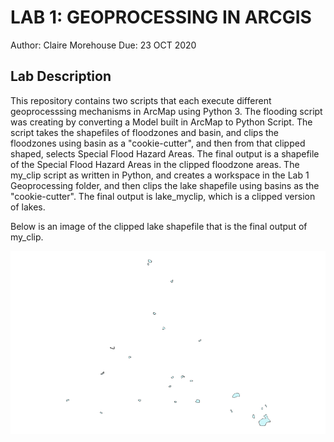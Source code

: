 # LAB 1: GEOPROCESSING IN ARCGIS
Author: Claire Morehouse
Due: 23 OCT 2020

## Lab Description
This repository contains two scripts that each execute different geoprocesssing mechanisms in ArcMap using Python 3. The flooding script was creating by converting a Model built in ArcMap to Python Script. The script takes the shapefiles of floodzones and basin, and clips the floodzones using basin as a "cookie-cutter", and then from that clipped shaped, selects Special Flood Hazard Areas. The final output is a shapefile of the Special Flood Hazard Areas in the clipped floodzone areas. The my_clip script as written in Python, and creates a workspace in the Lab 1 Geoprocessing folder, and then clips the lake shapefile using basins as the "cookie-cutter". The final output is lake_myclip, which is a clipped version of lakes. 

Below is an image of the clipped lake shapefile that is the final output of my_clip. 

![](images/lakes.png)
